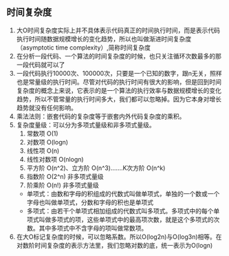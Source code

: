 ## 时间复杂度
1. 大O时间复杂度实际上并不具体表示代码真正的时间执行时间，而是表示代码执行时间随数据规模增长的变化趋势，所以也叫做渐进时间复杂度（asymptotic time complexity）,简称时间复杂度
2. 在分析一段代码、一个算法的时间复杂度的时候，也只关注循环次数最多的那一段代码就可以了
3. 一段代码执行10000次、100000次，只要是一个已知的数字，跟n无关，照样也是常量级的执行时间。尽管对代码的执行时间有很大的影响，但是回到时间复杂度的概念上来说，它表示的是一个算法的执行效率与数据规模增长的变化趋势，所以不管常量的执行时间多大，我们都可以忽略掉。因为它本身对增长趋势就没有任何影响。
4. 乘法法则：嵌套代码的复杂度等于嵌套内外代码复杂度的乘积。
5. 复杂度量级：可以分为多项式量级和非多项式量级。
   1. 常数项 O(1) 
   2. 对数项 O(logn)
   3. 线性项 O(n)
   4. 线性对数项 O(nlogn)
   5. 平方阶 O(n^2)、立方阶 O(n^3).......K次方阶 O(n^k)
   6. 指数阶 O(2^n) 非多项式量级
   7. 阶乘阶 O(n!) 非多项式量级
    -   单项式：由数和字母的积组成的代数式叫做单项式，单独的一个数或一个字母也叫做单项式，分数和字母的积也是单项式
    -   多项式：由若干个单项式相加组成的代数式叫多项式。多项式中的每个单项式叫做多项式的项，这些单项式中的最高项次数，就是这个多项式的次数。其中多项式中不含字母的项叫做常数项。
6.  在大O标记复杂度的时候，可以忽略系数。所以O(log2n)与O(log3n)相等。在对数阶时间复杂度的表示方法里，我们忽略对数的底，统一表示为O(logn)
